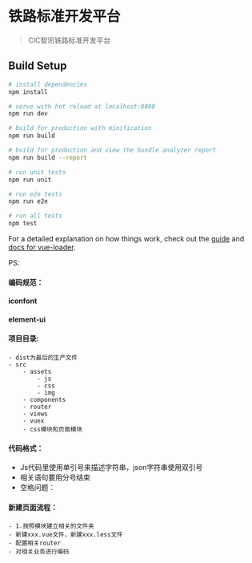 # 铁路标准开发平台

> CIC智讯铁路标准开发平台

## Build Setup

``` bash
# install dependencies
npm install

# serve with hot reload at localhost:8080
npm run dev

# build for production with minification
npm run build

# build for production and view the bundle analyzer report
npm run build --report

# run unit tests
npm run unit

# run e2e tests
npm run e2e

# run all tests
npm test
```

For a detailed explanation on how things work, check out the [guide](http://vuejs-templates.github.io/webpack/) and [docs for vue-loader](http://vuejs.github.io/vue-loader).



PS:
#### 编码规范：

#### iconfont

#### element-ui

#### 项目目录:
    - dist为最后的生产文件
    - src
        - assets
            - js
            - css
            - img
        - components
        - router
        - views
        - vuex
        - css模块和页面模块
#### 代码格式：
- Js代码里使用单引号来描述字符串，json字符串使用双引号
- 相关语句要用分号结束
- 空格问题：

#### 新建页面流程：
    - 1.按照模块建立相关的文件夹
    - 新建xxx.vue文件，新建xxx.less文件
    - 配置相关router
    - 对相关业务进行编码
